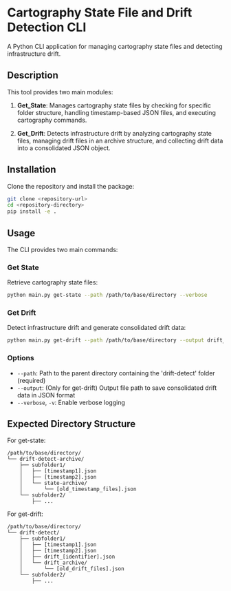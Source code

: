 # Cartography State File and Drift Detection CLI

A Python CLI application for managing cartography state files and detecting infrastructure drift.

## Description

This tool provides two main modules:

1. **Get_State**: Manages cartography state files by checking for specific folder structure, handling timestamp-based JSON files, and executing cartography commands.

2. **Get_Drift**: Detects infrastructure drift by analyzing cartography state files, managing drift files in an archive structure, and collecting drift data into a consolidated JSON object.

## Installation

Clone the repository and install the package:

```bash
git clone <repository-url>
cd <repository-directory>
pip install -e .
```

## Usage

The CLI provides two main commands:

### Get State

Retrieve cartography state files:

```bash
python main.py get-state --path /path/to/base/directory --verbose
```

### Get Drift

Detect infrastructure drift and generate consolidated drift data:

```bash
python main.py get-drift --path /path/to/base/directory --output drift_report.json
```

### Options

- `--path`: Path to the parent directory containing the 'drift-detect' folder (required)
- `--output`: (Only for get-drift) Output file path to save consolidated drift data in JSON format
- `--verbose`, `-v`: Enable verbose logging

## Expected Directory Structure

For get-state:
```
/path/to/base/directory/
└── drift-detect-archive/
    ├── subfolder1/
    │   ├── [timestamp1].json
    │   ├── [timestamp2].json
    │   └── state-archive/
    │       └── [old_timestamp_files].json
    └── subfolder2/
        ├── ...
```

For get-drift:
```
/path/to/base/directory/
└── drift-detect/
    ├── subfolder1/
    │   ├── [timestamp1].json
    │   ├── [timestamp2].json
    │   ├── drift_[identifier].json
    │   └── drift_archive/
    │       └── [old_drift_files].json
    └── subfolder2/
        ├── ...
```

